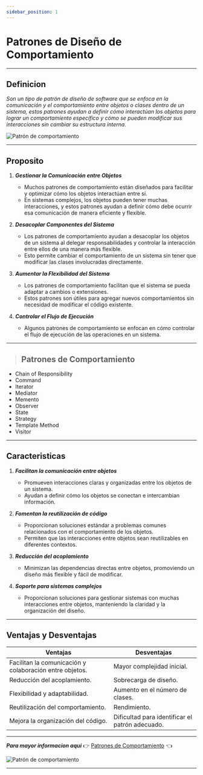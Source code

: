 ```yaml
---
sidebar_position: 1
---
```


# Patrones de Diseño de Comportamiento 
---
## Definicion

 _Son un tipo de patrón de diseño de software que se enfoca en la comunicación y el comportamiento entre objetos o clases dentro de un sistema, estos patrones ayudan a definir cómo interactúan los objetos para lograr un comportamiento específico y cómo se pueden modificar sus interacciones sin cambiar su estructura interna_. 

![Patrón de comportamiento](https://laescuelaylosjuicios.com.ar/wp-content/uploads/comportamiento-humano85.jpg)

---


## Proposito

1. **_Gestionar la Comunicación entre Objetos_**
   - Muchos patrones de comportamiento están diseñados para facilitar y optimizar cómo los objetos interactúan entre sí.
   - En sistemas complejos, los objetos pueden tener muchas interacciones, y estos patrones ayudan a definir cómo debe ocurrir esa comunicación de manera eficiente y flexible.

2. **_Desacoplar Componentes del Sistema_**
   - Los patrones de comportamiento ayudan a desacoplar los objetos de un sistema al delegar responsabilidades y controlar la interacción entre ellos de una manera más flexible.
   - Esto permite cambiar el comportamiento de un sistema sin tener que modificar las clases involucradas directamente.

3. **_Aumentar la Flexibilidad del Sistema_**
   - Los patrones de comportamiento facilitan que el sistema se pueda adaptar a cambios o extensiones.
   - Estos patrones son útiles para agregar nuevos comportamientos sin necesidad de modificar el código existente.

4. **_Controlar el Flujo de Ejecución_**
   - Algunos patrones de comportamiento se enfocan en cómo controlar el flujo de ejecución de las operaciones en un sistema. 
-------
> ## Patrones de Comportamiento
   - Chain of Responsibility
   - Command
   - Iterator
   - Mediator
   - Memento
   - Observer
   - State
   - Strategy
   - Template Method
   - Visitor
---
## Caracteristicas

1. **_Facilitan la comunicación entre objetos_**
   - Promueven interacciones claras y organizadas entre los objetos de un sistema.
   - Ayudan a definir cómo los objetos se conectan e intercambian información.

2. **_Fomentan la reutilización de código_**
   - Proporcionan soluciones estándar a problemas comunes relacionados con el comportamiento de los objetos.
   - Permiten que las interacciones entre objetos sean reutilizables en diferentes contextos.

3. **_Reducción del acoplamiento_**
   - Minimizan las dependencias directas entre objetos, promoviendo un diseño más flexible y fácil de modificar.

4. **_Soporte para sistemas complejos_**
   - Proporcionan soluciones para gestionar sistemas con muchas interacciones entre objetos, manteniendo la claridad y la organización del diseño.
---

## Ventajas y Desventajas

| **Ventajas** | **Desventajas** |
|--------------|--------------|
| Facilitan la comunicación y colaboración entre objetos.   | Mayor complejidad inicial.     |
| Reducción del acoplamiento.      | Sobrecarga de diseño.     |
| Flexibilidad y adaptabilidad.    | Aumento en el número de clases.  |
| Reutilización del comportamiento.    | Rendimiento.   |
| Mejora la organización del código.    | Dificultad para identificar el patrón adecuado.   |

---

**_Para mayor informacion aqui_** 👉
[Patrones de Comportamiento](https://dianagaerste.com/patrones-de-comportamiento/)   👈

![Patrón de comportamiento](https://somospnt.com/images/blog/articulos/136-patrones-de-comportamiento-strategy/strategy-and-tactics-pro-.png)


---

